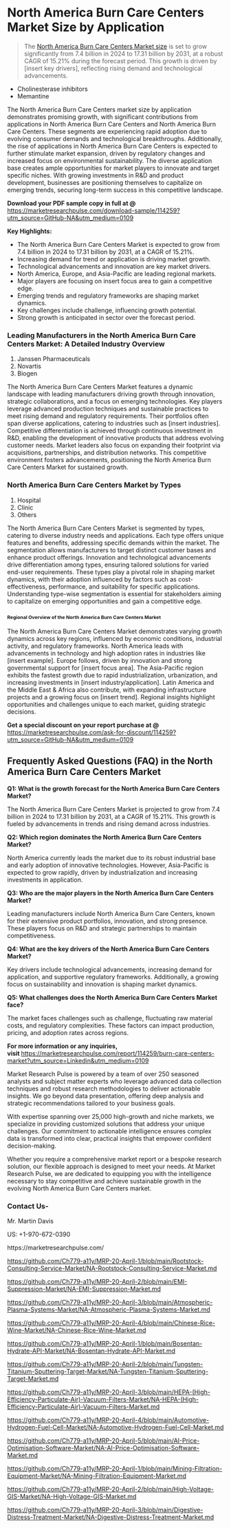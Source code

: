 <h1>North America Burn Care Centers Market&nbsp;Size by Application</h1><blockquote><p>The <a href="https://marketresearchpulse.com/download-sample/114259?utm_source=GitHub-NA&amp;utm_medium=0109">North America Burn Care Centers Market size</a> is set to grow significantly from 7.4 billion in 2024 to 17.31 billion by 2031, at a robust CAGR of 15.21% during the forecast period. This growth is driven by [insert key drivers], reflecting rising demand and technological advancements.</p></blockquote><ul><li>Cholinesterase inhibitors<li> Memantine</li></ul><p>The North America Burn Care Centers market size by application demonstrates promising growth, with significant contributions from applications in North America Burn Care Centers and North America Burn Care Centers. These segments are experiencing rapid adoption due to evolving consumer demands and technological breakthroughs. Additionally, the rise of applications in North America Burn Care Centers is expected to further stimulate market expansion, driven by regulatory changes and increased focus on environmental sustainability. The diverse application base creates ample opportunities for market players to innovate and target specific niches. With growing investments in R&D and product development, businesses are positioning themselves to capitalize on emerging trends, securing long-term success in this competitive landscape.</p><p><strong>Download your PDF sample copy in full at @ </strong><a href="https://marketresearchpulse.com/download-sample/114259?utm_source=GitHub-NA&amp;utm_medium=0109">https://marketresearchpulse.com/download-sample/114259?utm_source=GitHub-NA&amp;utm_medium=0109</a></p><p><strong>Key Highlights: </strong></p><ul><li>The North America Burn Care Centers Market is expected to grow from 7.4 billion in 2024 to 17.31 billion by 2031, at a CAGR of 15.21%.</li><li>Increasing demand for trend or application is driving market growth.</li><li>Technological advancements and innovation are key market drivers.</li><li>North America, Europe, and Asia-Pacific are leading regional markets.</li><li>Major players are focusing on insert focus area to gain a competitive edge.</li><li>Emerging trends and regulatory frameworks are shaping market dynamics.</li><li>Key challenges include challenge, influencing growth potential.</li><li>Strong growth is anticipated in sector over the forecast period.</li></ul><h3>Leading Manufacturers in the North America Burn Care Centers Market: A Detailed Industry Overview</h3><ol><li>Janssen Pharmaceuticals</li><li>Novartis</li><li>Biogen</li></ol><div class="flex max-w-full flex-col flex-grow"><div class="min-h-8 text-message flex w-full flex-col items-end gap-2 whitespace-normal break-words [.text-message+&amp;]:mt-5" dir="auto" data-message-author-role="assistant" data-message-id="fd8432e4-4910-450d-b182-61b7bfb0a01f" data-message-model-slug="gpt-4o"><div class="flex w-full flex-col gap-1 empty:hidden first:pt-[3px]"><div class="markdown prose w-full break-words dark:prose-invert light"><p>The North America Burn Care Centers Market features a dynamic landscape with leading manufacturers driving growth through innovation, strategic collaborations, and a focus on emerging technologies. Key players leverage advanced production techniques and sustainable practices to meet rising demand and regulatory requirements. Their portfolios often span diverse applications, catering to industries such as [insert industries]. Competitive differentiation is achieved through continuous investment in R&amp;D, enabling the development of innovative products that address evolving customer needs. Market leaders also focus on expanding their footprint via acquisitions, partnerships, and distribution networks. This competitive environment fosters advancements, positioning the North America Burn Care Centers Market for sustained growth.</p></div></div></div></div><h3>North America Burn Care Centers Market by Types</h3><ol><li>Hospital<li> Clinic<li> Others</li></ol><div class="flex max-w-full flex-col flex-grow"><div class="min-h-8 text-message flex w-full flex-col items-end gap-2 whitespace-normal break-words [.text-message+&amp;]:mt-5" dir="auto" data-message-author-role="assistant" data-message-id="084470be-0bb7-4664-bddf-5156b4f41249" data-message-model-slug="gpt-4o-mini"><div class="flex w-full flex-col gap-1 empty:hidden first:pt-[3px]"><div class="markdown prose w-full break-words dark:prose-invert light"><p>The North America Burn Care Centers Market is segmented by types, catering to diverse industry needs and applications. Each type offers unique features and benefits, addressing specific demands within the market. The segmentation allows manufacturers to target distinct customer bases and enhance product offerings. Innovation and technological advancements drive differentiation among types, ensuring tailored solutions for varied end-user requirements. These types play a pivotal role in shaping market dynamics, with their adoption influenced by factors such as cost-effectiveness, performance, and suitability for specific applications. Understanding type-wise segmentation is essential for stakeholders aiming to capitalize on emerging opportunities and gain a competitive edge.</p></div></div></div></div><h3><span style="font-size: 11px;">Regional Overview of the North America Burn Care Centers Market</span></h3><div class="flex max-w-full flex-col flex-grow"><div class="min-h-8 text-message flex w-full flex-col items-end gap-2 whitespace-normal break-words [.text-message+&amp;]:mt-5" dir="auto" data-message-author-role="assistant" data-message-id="e9038762-ce64-4e30-91c9-9bd413514231" data-message-model-slug="gpt-4o-mini"><div class="flex w-full flex-col gap-1 empty:hidden first:pt-[3px]"><div class="markdown prose w-full break-words dark:prose-invert light"><p>The North America Burn Care Centers Market demonstrates varying growth dynamics across key regions, influenced by economic conditions, industrial activity, and regulatory frameworks. North America leads with advancements in technology and high adoption rates in industries like [insert example]. Europe follows, driven by innovation and strong governmental support for [insert focus area]. The Asia-Pacific region exhibits the fastest growth due to rapid industrialization, urbanization, and increasing investments in [insert industry/application]. Latin America and the Middle East &amp; Africa also contribute, with expanding infrastructure projects and a growing focus on [insert trend]. Regional insights highlight opportunities and challenges unique to each market, guiding strategic decisions.</p></div></div></div></div><p><strong>Get a special discount on your report purchase at @ </strong><a href="https://marketresearchpulse.com/ask-for-discount/114259?utm_source=GitHub-NA&amp;utm_medium=0109">https://marketresearchpulse.com/ask-for-discount/114259?utm_source=GitHub-NA&amp;utm_medium=0109</a></p><h2>Frequently Asked Questions (FAQ) in the North America Burn Care Centers Market</h2><p><strong>Q1: What is the growth forecast for the North America Burn Care Centers Market?</strong></p><p>The North America Burn Care Centers Market is projected to grow from 7.4 billion in 2024 to 17.31 billion by 2031, at a CAGR of 15.21%. This growth is fueled by advancements in trends and rising demand across industries.</p><p><strong>Q2: Which region dominates the North America Burn Care Centers Market?</strong></p><p>North America currently leads the market due to its robust industrial base and early adoption of innovative technologies. However, Asia-Pacific is expected to grow rapidly, driven by industrialization and increasing investments in application.</p><p><strong>Q3: Who are the major players in the North America Burn Care Centers Market?</strong></p><p>Leading manufacturers include North America Burn Care Centers, known for their extensive product portfolios, innovation, and strong presence. These players focus on R&amp;D and strategic partnerships to maintain competitiveness.</p><p><strong>Q4: What are the key drivers of the North America Burn Care Centers Market?</strong></p><p>Key drivers include technological advancements, increasing demand for application, and supportive regulatory frameworks. Additionally, a growing focus on sustainability and innovation is shaping market dynamics.</p><p><strong>Q5: What challenges does the North America Burn Care Centers Market face?</strong></p><p>The market faces challenges such as challenge, fluctuating raw material costs, and regulatory complexities. These factors can impact production, pricing, and adoption rates across regions.</p><p><strong>For more information or any inquiries, visit&nbsp;</strong><a href="https://marketresearchpulse.com/report/114259/burn-care-centers-market?utm_source=Linkedin&utm_medium=0109">https://marketresearchpulse.com/report/114259/burn-care-centers-market?utm_source=Linkedin&utm_medium=0109</a></p><p>Market Research Pulse is powered by a team of over 250 seasoned analysts and subject matter experts who leverage advanced data collection techniques and robust research methodologies to deliver actionable insights. We go beyond data presentation, offering deep analysis and strategic recommendations tailored to your business goals.</p><p>With expertise spanning over 25,000 high-growth and niche markets, we specialize in providing customized solutions that address your unique challenges. Our commitment to actionable intelligence ensures complex data is transformed into clear, practical insights that empower confident decision-making.</p><p>Whether you require a comprehensive market report or a bespoke research solution, our flexible approach is designed to meet your needs. At Market Research Pulse, we are dedicated to equipping you with the intelligence necessary to stay competitive and achieve sustainable growth in the evolving North America Burn Care Centers market.</p><h3><strong>Contact Us-</strong></h3><p>Mr. Martin Davis</p><p>US: +1-970-672-0390</p><p>https://marketresearchpulse.com/</p><p><a href="https://github.com/Ch779-a11y/MRP-20-April-1/blob/main/Rootstock-Consulting-Service-Market/NA-Rootstock-Consulting-Service-Market.md">https://github.com/Ch779-a11y/MRP-20-April-1/blob/main/Rootstock-Consulting-Service-Market/NA-Rootstock-Consulting-Service-Market.md</a></p><p><a href="https://github.com/Ch779-a11y/MRP-20-April-2/blob/main/EMI-Suppression-Market/NA-EMI-Suppression-Market.md">https://github.com/Ch779-a11y/MRP-20-April-2/blob/main/EMI-Suppression-Market/NA-EMI-Suppression-Market.md</a></p><p><a href="https://github.com/Ch779-a11y/MRP-20-April-3/blob/main/Atmospheric-Plasma-Systems-Market/NA-Atmospheric-Plasma-Systems-Market.md">https://github.com/Ch779-a11y/MRP-20-April-3/blob/main/Atmospheric-Plasma-Systems-Market/NA-Atmospheric-Plasma-Systems-Market.md</a></p><p><a href="https://github.com/Ch779-a11y/MRP-20-April-4/blob/main/Chinese-Rice-Wine-Market/NA-Chinese-Rice-Wine-Market.md">https://github.com/Ch779-a11y/MRP-20-April-4/blob/main/Chinese-Rice-Wine-Market/NA-Chinese-Rice-Wine-Market.md</a></p><p><a href="https://github.com/Ch779-a11y/MRP-20-April-1/blob/main/Bosentan-Hydrate-API-Market/NA-Bosentan-Hydrate-API-Market.md">https://github.com/Ch779-a11y/MRP-20-April-1/blob/main/Bosentan-Hydrate-API-Market/NA-Bosentan-Hydrate-API-Market.md</a></p><p><a href="https://github.com/Ch779-a11y/MRP-20-April-2/blob/main/Tungsten-Titanium-Sputtering-Target-Market/NA-Tungsten-Titanium-Sputtering-Target-Market.md">https://github.com/Ch779-a11y/MRP-20-April-2/blob/main/Tungsten-Titanium-Sputtering-Target-Market/NA-Tungsten-Titanium-Sputtering-Target-Market.md</a></p><p><a href="https://github.com/Ch779-a11y/MRP-20-April-3/blob/main/HEPA-(High-Efficiency-Particulate-Air)-Vacuum-Filters-Market/NA-HEPA-(High-Efficiency-Particulate-Air)-Vacuum-Filters-Market.md">https://github.com/Ch779-a11y/MRP-20-April-3/blob/main/HEPA-(High-Efficiency-Particulate-Air)-Vacuum-Filters-Market/NA-HEPA-(High-Efficiency-Particulate-Air)-Vacuum-Filters-Market.md</a></p><p><a href="https://github.com/Ch779-a11y/MRP-20-April-4/blob/main/Automotive-Hydrogen-Fuel-Cell-Market/NA-Automotive-Hydrogen-Fuel-Cell-Market.md">https://github.com/Ch779-a11y/MRP-20-April-4/blob/main/Automotive-Hydrogen-Fuel-Cell-Market/NA-Automotive-Hydrogen-Fuel-Cell-Market.md</a></p><p><a href="https://github.com/Ch779-a11y/MRP-20-April-5/blob/main/AI-Price-Optimisation-Software-Market/NA-AI-Price-Optimisation-Software-Market.md">https://github.com/Ch779-a11y/MRP-20-April-5/blob/main/AI-Price-Optimisation-Software-Market/NA-AI-Price-Optimisation-Software-Market.md</a></p><p><a href="https://github.com/Ch779-a11y/MRP-20-April-1/blob/main/Mining-Filtration-Equipment-Market/NA-Mining-Filtration-Equipment-Market.md">https://github.com/Ch779-a11y/MRP-20-April-1/blob/main/Mining-Filtration-Equipment-Market/NA-Mining-Filtration-Equipment-Market.md</a></p><p><a href="https://github.com/Ch779-a11y/MRP-20-April-2/blob/main/High-Voltage-GIS-Market/NA-High-Voltage-GIS-Market.md">https://github.com/Ch779-a11y/MRP-20-April-2/blob/main/High-Voltage-GIS-Market/NA-High-Voltage-GIS-Market.md</a></p><p><a href="https://github.com/Ch779-a11y/MRP-20-April-3/blob/main/Digestive-Distress-Treatment-Market/NA-Digestive-Distress-Treatment-Market.md">https://github.com/Ch779-a11y/MRP-20-April-3/blob/main/Digestive-Distress-Treatment-Market/NA-Digestive-Distress-Treatment-Market.md</a></p>
